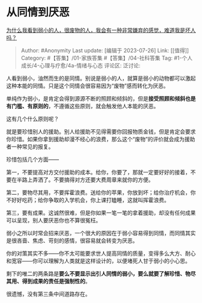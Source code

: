 # 从同情到厌恶
[为什么我看到弱小的人，很废物的人，我会有一种非常嫌弃的感觉，难道我是坏人吗？](https://www.zhihu.com/question/594823577/answer/3012411596)

> Author: #Anonymity
> Last update: [编辑于 2023-07-26]
> Link: [[值得]]
> Category: #【答集】/01-家族答集 #【答集】/04-社科答集
> Tag: #1-个人成长/4-心理与疗愈/4a-情绪与心态 
> 评论区:
> 泛讨论:

人看到弱小，油然而生的是同情。别说是弱小的人，就算是弱小的动物都可以激起这种本能的同情。只是这个同情会很容易因为“废物”感而转化为厌恶。

单纯作为弱小，是肯定会得到源源不断的照顾和倾斜的，但是**接受照顾和倾斜也是有门槛、有原则的**，不遵循这些原则，就会触发他人本能的厌恶。

这有几个什么原则呢？

就是要珍惜别人的援助。别人给援助不见得需要你回报物质金钱，但是肯定会要求你珍惜。如果你拿到援助却漫不经心的浪费，那么这个“废物”的评价就会成为援助者一种常见的报复。

珍惜包括几个方面——

第一，不要提高对方交付援助的成本。给你，你要了，那就一定要好好的接着，不要在半路上弄洒了。不要搞得对方还要大费周章来就你的方便。

第二，要物尽其用，不要挥霍浪费。送给你的苹果，你放到坏；给你治疗机会，你不好好吃药；给你争取的入学机会，你上课打瞌睡，这就叫挥霍浪费。

第三，要有成果。这诚然很难，但是你如果一笔一笔的拿着援助，却没有任何成果可以呈现，别人要厌恶你也不算很冤枉。

弱小之所以时常会招来厌恶，一个很大的原因在于弱小容易得到同情，而同情其实是很吝啬、焦虑、苛刻的感情，很容易就会转变为厌恶。

你的对策其实不多——你不太可能要求世人提高同情的质量，变得多么大方、耐心和宽容——你可以理解为人类就是这样设计的，以便堵死人甘于弱小的小心思。

剩下的唯二的两条路是**要么不要显示出引人同情的弱小，要么就要了解珍惜、物尽其用、得到成果的责任是强制性的**。

很遗憾，没有第三条中间道路存在。
